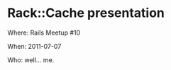 Rack::Cache presentation
========================

Where: Rails Meetup #10

When: 2011-07-07

Who: well... me.
